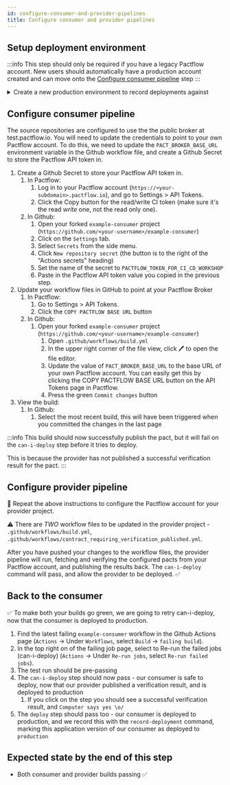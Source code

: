 ```yaml
---
id: configure-consumer-and-provider-pipelines
title: Configure consumer and provider pipelines
---
```


## Setup deployment environment

:::info
This step should only be required if you have a legacy Pactflow account. New users should automatically have a production account created and can move onto the [Configure consumer pipeline](#configure-consumer-pipeline) step
:::

<details>
  <summary>Create a new production environment to record deployments against</summary>

  1. Log in to your Pactflow account (`https://<your-subdomain>.pactflow.io`), and go to Settings > Environments.
  2. Click Add Environment
  3. Enter `production` for the name and display name
  4. Check the "this is a production environment" checkbox
  5. Select the default team
  6. Click "Create"

</details>

## Configure consumer pipeline

The source repositories are configured to use the the public broker at test.pactflow.io. You will need to update the credentials to point to your own Pactflow account. To do this, we need to update the `PACT_BROKER_BASE_URL` environment variable in the Github workflow file, and create a Github Secret to store the Pactflow API token in.

1. Create a Github Secret to store your Pactflow API token in.
   1. In Pactflow:
      1. Log in to your Pactflow account (`https://<your-subdomain>.pactflow.io`), and go to Settings > API Tokens.
      1. Click the Copy button for the read/write CI token (make sure it's the read _write_ one, not the read only one).
   1. In Github:
      1. Open your forked `example-consumer` project (`https://github.com/<your-username>/example-consumer`)
      1. Click on the `Settings` tab.
      1. Select `Secrets` from the side menu.
      1. Click `New repository secret` (the button is to the right of the "Actions secrets" heading)
      1. Set the name of the secret to `PACTFLOW_TOKEN_FOR_CI_CD_WORKSHOP`
      1. Paste in the Pactflow API token value you copied in the previous step.
2. Update your workflow files in GitHub to point at your Pactflow Broker
   1. In Pactflow:
       1. Go to Settings > API Tokens.
       2. Click the `COPY PACTFLOW BASE URL` button
   2. In Github:
       1. Open your forked `example-consumer` project (`https://github.com/<your-username>/example-consumer`)
          1. Open `.github/workflows/build.yml`
          2. In the upper right corner of the file view, click 🖊️ to open the file editor.
          3. Update the value of `PACT_BROKER_BASE_URL` to the base URL of your own Pactflow account. You can easily get this by clicking the COPY PACTFLOW BASE URL button on the API Tokens page in Pactflow.
          4. Press the green `Commit changes` button
3. View the build:
   1. In Github:
      1. Select the most recent build, this will have been triggered when you committed the changes in the last page

:::info
This build should now successfully publish the pact, but it will fail on the `can-i-deploy` step before it tries to deploy.

This is because the provider has not published a successful verification result for the pact.
:::

## Configure provider pipeline

🔁 Repeat the above instructions to configure the Pactflow account for your provider project.

⚠️ There are _TWO_ workflow files to be updated in the provider project - `.github/workflows/build.yml`, `.github/workflows/contract_requiring_verification_published.yml`.

After you have pushed your changes to the workflow files, the provider pipeline will run, fetching and verifying the configured pacts from your Pactflow account, and publishing the results back. The `can-i-deploy` command will pass, and allow the provider to be deployed. ✅

## Back to the consumer

✅ To make both your builds go green, we are going to retry can-i-deploy, now that the consumer is deployed to production.

1. Find the latest failing `example-consumer` workflow in the Github Actions page (`Actions` -> Under `Workflows`, select `Build` -> `failing build`).
2. In the top right on of the failing job page, select to Re-run the failed jobs (can-i-deploy) (`Actions` -> Under `Re-run jobs`, select `Re-run failed jobs`).
3. The test run should be pre-passing
4. The `can-i-deploy` step should now pass - our consumer is safe to deploy, now that our provider published a verification result, and is deployed to production
   1. If you click on the step you should see a successful verification result, and `Computer says yes \o/`
5. The `deploy` step should pass too - our consumer is deployed to production, and we record this with the `record-deployment` command, marking this application version of our consumer as deployed to `production`

## Expected state by the end of this step

- Both consumer and provider builds passing ✅
